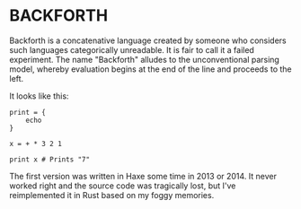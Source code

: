 # BACKFORTH

Backforth is a concatenative language created by someone who considers such languages categorically unreadable. It is fair to call it a failed experiment. The name "Backforth" alludes to the unconventional parsing model, whereby evaluation begins at the end of the line and proceeds to the left.

It looks like this:

```backforth
print = {
    echo
}

x = + * 3 2 1

print x # Prints "7"
```

The first version was written in Haxe some time in 2013 or 2014. It never worked right and the source code was tragically lost, but I've reimplemented it in Rust based on my foggy memories.
